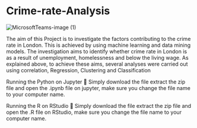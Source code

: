 # Crime-rate-Analysis

![MicrosoftTeams-image (1)](https://user-images.githubusercontent.com/35962844/118409837-44bb5c80-b684-11eb-9f82-ebd7209667bb.png)

The aim of this Project is to investigate the factors contributing to the crime rate in London. This is achieved by using machine learning and data mining models. The investigation aims to identify whether crime rate in London is as a result of unemployment, homelessness and below the living wage. As explained above, to achieve these aims, several analyses were carried out using correlation, Regression, Clustering and Classification


Running the Python on Jupyter 📱
Simply download the file extract the zip file and open the .ipynb file on jupyter, make sure you change the file name to your computer name.

Running the R on RStudio 📱
Simply download the file extract the zip file and open the .R file on RStudio, make sure you change the file name to your computer name.
